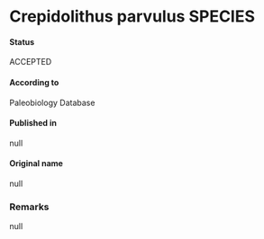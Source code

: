 Crepidolithus parvulus SPECIES
=======

#### Status
ACCEPTED

#### According to
Paleobiology Database

#### Published in
null

#### Original name
null

### Remarks
null